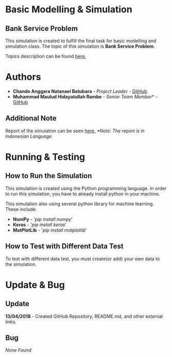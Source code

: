 # Basic Modelling & Simulation
## Bank Service Problem

This simulation is created to fulfill the final task for basic modelling and simulation class. The topic of this simulation is __Bank Service Problem__.

Topics description can be found [here.](https://drive.google.com/open?id=1XpRQRbWC3CP3ewMoMJLM5zj-xPJ2pn8B)

# Authors
* __Chando Anggara Natanael Batubara__ - _Project Leader_ - [GitHub](https://github.com/)
* __Muhammad Maulud Hidayatullah Rambe__ - _Senior Team Member_* - [GitHub](https://github.com/)

## Additional Note
Report of the simulation can be seen [here.](https://docs.google.com/document/d/10TvSKRi_3jTD_pwWQhwpTpqqUl-9qzmq7XHo8_T5h7Q/edit?usp=sharing) _*Note: The report is in Indonesian Language_

# Running & Testing
## How to Run the Simulation
This simulation is created using the Python programming language. In order to run this simulation, you have to already install python in your machine.

This simulation also using several python library for machine learning. These include:
* __NumPy__ - '_pip install numpy_'
* __Keras__ - '_pip install keras_'
* __MatPlotLib__ - '_pip install matplotlib_'

## How to Test with Different Data Test
To test with different data test, you must create(or add) your own data to the simulation.

# Update & Bug
## Update
__13/04/2018__ - Created GitHub Repository, README.md, and other external links.

## Bug
*None Found*
